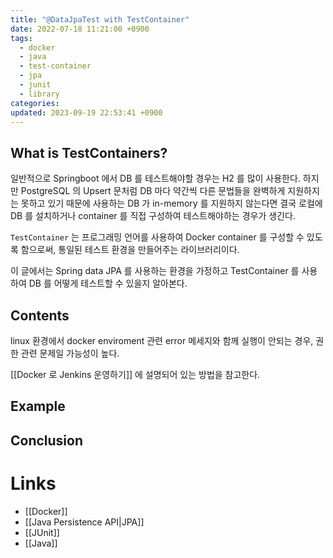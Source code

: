 ```yaml
---
title: "@DataJpaTest with TestContainer"
date: 2022-07-18 11:21:00 +0900
tags:
  - docker
  - java
  - test-container
  - jpa
  - junit
  - library
categories: 
updated: 2023-09-19 22:53:41 +0900
---
```


## What is TestContainers?

일반적으로 Springboot 에서 DB 를 테스트해야할 경우는 H2 를 많이 사용한다. 하지만 PostgreSQL 의 Upsert 문처럼 DB 마다 약간씩 다른 문법들을 완벽하게 지원하지는 못하고 있기 때문에 사용하는 DB 가 in-memory 를 지원하지 않는다면 결국 로컬에 DB 를 설치하거나 container 를 직접 구성하여 테스트해야하는 경우가 생긴다.

`TestContainer` 는 프로그래밍 언어를 사용하여 Docker container 를 구성할 수 있도록 함으로써, 통일된 테스트 환경을 만들어주는 라이브러리이다.

이 글에서는 Spring data JPA 를 사용하는 환경을 가정하고 TestContainer 를 사용하여 DB 를 어떻게 테스트할 수 있을지 알아본다.

## Contents

linux 환경에서 docker enviroment 관련 error 메세지와 함께 실행이 안되는 경우, 권한 관련 문제일 가능성이 높다.

[[Docker 로 Jenkins 운영하기]] 에 설명되어 있는 방법을 참고한다.

## Example

## Conclusion

# Links

- [[Docker]]
- [[Java Persistence API|JPA]]
- [[JUnit]]
- [[Java]]
